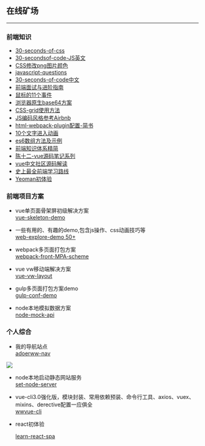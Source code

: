 ## 在线矿场

----

### 前端知识

- [30-seconds-of-css](https://30-seconds.github.io/30-seconds-of-css/)  
- [30-secondsof-code-JS英文](https://30secondsofcode.org/)  
- [CSS修改png图片颜色](https://www.jianshu.com/p/f2cc9c93dd9b)  
- [javascript-questions](https://github.com/lydiahallie/javascript-questions)
- [30-seconds-of-code中文](https://www.html.cn/30-seconds-of-code/#arraytohtmllist)
- [前端面试与进阶指南](<https://www.cxymsg.com/>)  
- [鼠标的11个事件](https://github.com/yaogengzhu/life-share#5)
- [浏览器原生base64方案](<https://www.zhangxinxu.com/wordpress/2018/08/js-base64-atob-btoa-encode-decode/>)  
- [CSS-grid使用方法](https://www.jianshu.com/p/19a6fe54a5e3)  
- [JS编码风格参考Airbnb](https://lin-123.github.io/javascript/)  
- [html-webpack-plugin配置-简书](https://www.jianshu.com/p/08a60756ffda)  
- [10个文字进入动画](http://www.jq22.com/yanshi18203)  
- [es6数组方法及示例](https://www.cnblogs.com/sqh17/p/8529401.html) 
- [前端知识体系精简](<https://www.cnblogs.com/onepixel/p/7021506.html>) 
- [陈十二-vue源码笔记系列](<https://www.yuque.com/chenshier/chuyi/fagxrq>)
- [vue中文社区源码解读](<https://vue-js.com/learn-vue/start/>)
- [史上最全前端学习路线](https://www.cnblogs.com/onesea/p/13055617.html)
- [Yeoman初体验](https://www.jianshu.com/p/038c6b91f667)

### 前端项目方案

- vue单页面骨架屏初级解决方案  
[vue-skeleton-demo](https://github.com/vannvan/vue-skeleton-demo)

- 一些有用的、有趣的demo,包含js操作、css动画技巧等  
  [web-explore-demo 50+](https://github.com/vannvan/web-explore-demo)

- webpack多页面打包方案   
[webpack-front-MPA-scheme](https://github.com/vannvan/webpack-front-MPA-scheme)

- vue vw移动端解决方案  
[vue-vw-layout](https://github.com/vannvan/vue-vw-layout)

- gulp多页面打包方案demo  
[gulp-conf-demo](https://github.com/vannvan/gulp-conf-scheme)

- node本地模拟数据方案  
[node-mock-api](https://github.com/vannvan/node-mock-api)


### 个人综合
- 我的导航站点  
[adoerww-nav](https://vannvan.github.io/adoerww/nav/)   

![](https://vannvan.github.io/adoerww/images/adoerww_nav.png)

- node本地启动静态网站服务  
[set-node-server](https://github.com/vannvan/set-node-server)

- vue-cli3.0强化版，模块封装、常用依赖预装、命令行工具、axios、vuex、mixins、derective配置一应俱全  
  [wwvue-cli](https://github.com/vannvan/wwvue-cli)

- react初体验  

  [learn-react-spa](https://github.com/vannvan/learn-react-spa)  

